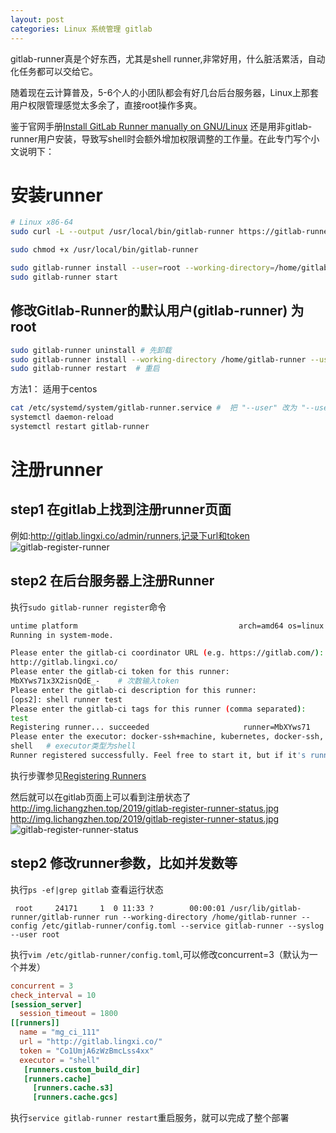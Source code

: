 ```yaml
---
layout: post
categories: Linux 系统管理 gitlab
---
```


gitlab-runner真是个好东西，尤其是shell runner,非常好用，什么脏活累活，自动化任务都可以交给它。

随着现在云计算普及，5-6个人的小团队都会有好几台后台服务器，Linux上那套用户权限管理感觉太多余了，直接root操作多爽。

鉴于官网手册[Install GitLab Runner manually on GNU/Linux](https://docs.gitlab.com/runner/install/linux-manually.html) 还是用非gitlab-runner用户安装，导致写shell时会额外增加权限调整的工作量。在此专门写个小文说明下：

# 安装runner

```bash
# Linux x86-64
sudo curl -L --output /usr/local/bin/gitlab-runner https://gitlab-runner-downloads.s3.amazonaws.com/latest/binaries/gitlab-runner-linux-amd64

sudo chmod +x /usr/local/bin/gitlab-runner

sudo gitlab-runner install --user=root --working-directory=/home/gitlab-runner # 官方文档还是user=gitlab-runner
sudo gitlab-runner start
```

## 修改Gitlab-Runner的默认用户(gitlab-runner) 为root
```bash
sudo gitlab-runner uninstall # 先卸载
sudo gitlab-runner install --working-directory /home/gitlab-runner --user root  #  改为root重新安装
sudo gitlab-runner restart  # 重启
```

方法1： 适用于centos
```bash 
cat /etc/systemd/system/gitlab-runner.service #  把 "--user" 改为 "--user" "root"
systemctl daemon-reload
systemctl restart gitlab-runner
```
# 注册runner

## step1 在gitlab上找到注册runner页面
例如:http://gitlab.lingxi.co/admin/runners,记录下url和token
![gitlab-register-runner](http://img.lichangzhen.top/2019/gitlab-register-runner.jpg)

## step2 在后台服务器上注册Runner

执行`sudo gitlab-runner register`命令
```bash
untime platform                                    arch=amd64 os=linux pid=30202 revision=1f513601 version=11.10.1
Running in system-mode.

Please enter the gitlab-ci coordinator URL (e.g. https://gitlab.com/):
http://gitlab.lingxi.co/
Please enter the gitlab-ci token for this runner:
MbXYws71x3X2isnQdE_-    # 次数输入token
Please enter the gitlab-ci description for this runner:
[ops2]: shell runner test
Please enter the gitlab-ci tags for this runner (comma separated):
test
Registering runner... succeeded                     runner=MbXYws71
Please enter the executor: docker-ssh+machine, kubernetes, docker-ssh, parallels, ssh, virtualbox, docker+machine, docker, shell:
shell   # executor类型为shell
Runner registered successfully. Feel free to start it, but if it's running already the config should be automatically reloaded!
```

执行步骤参见[Registering Runners](https://docs.gitlab.com/runner/register/index.html)

然后就可以在gitlab页面上可以看到注册状态了
http://img.lichangzhen.top/2019/gitlab-register-runner-status.jpg
http://img.lichangzhen.top/2019/gitlab-register-runner-status.jpg
![gitlab-register-runner-status](http://img.lichangzhen.top/2019/gitlab-register-runner-status.jpg)

## step2 修改runner参数，比如并发数等

执行`ps -ef|grep gitlab` 查看运行状态
```
 root     24171     1  0 11:33 ?        00:00:01 /usr/lib/gitlab-runner/gitlab-runner run --working-directory /home/gitlab-runner --config /etc/gitlab-runner/config.toml --service gitlab-runner --syslog --user root
```
执行`vim /etc/gitlab-runner/config.toml`,可以修改concurrent=3（默认为一个并发）
```toml
concurrent = 3
check_interval = 10
[session_server]
  session_timeout = 1800
[[runners]]
  name = "mg_ci_111"
  url = "http://gitlab.lingxi.co/"
  token = "Co1UmjA6zWzBmcLss4xx"
  executor = "shell"
   [runners.custom_build_dir]
   [runners.cache]
     [runners.cache.s3]
     [runners.cache.gcs]
```

执行`service gitlab-runner restart`重启服务，就可以完成了整个部署